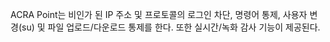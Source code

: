 ACRA Point는 비인가 된 IP 주소 및 프로토콜의 로그인 차단, 명령어 통제, 사용자 변경(su) 및 파일 업로드/다운로드 통제를 한다. 또한 실시간/녹화 감사 기능이 제공된다.
